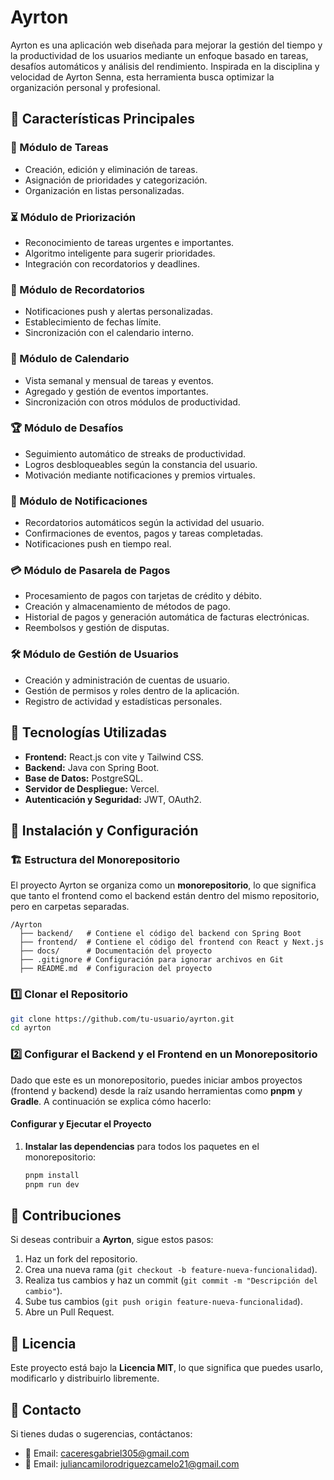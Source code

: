 # Ayrton
Ayrton es una aplicación web diseñada para mejorar la gestión del tiempo y la productividad de los usuarios mediante un enfoque basado en tareas, desafíos automáticos y análisis del rendimiento. Inspirada en la disciplina y velocidad de Ayrton Senna, esta herramienta busca optimizar la organización personal y profesional.

## 🚀 Características Principales

### 📌 Módulo de Tareas
- Creación, edición y eliminación de tareas.
- Asignación de prioridades y categorización.
- Organización en listas personalizadas.

### ⏳ Módulo de Priorización
- Reconocimiento de tareas urgentes e importantes.
- Algoritmo inteligente para sugerir prioridades.
- Integración con recordatorios y deadlines.

### 🔔 Módulo de Recordatorios
- Notificaciones push y alertas personalizadas.
- Establecimiento de fechas límite.
- Sincronización con el calendario interno.

### 📅 Módulo de Calendario
- Vista semanal y mensual de tareas y eventos.
- Agregado y gestión de eventos importantes.
- Sincronización con otros módulos de productividad.

### 🏆 Módulo de Desafíos
- Seguimiento automático de streaks de productividad.
- Logros desbloqueables según la constancia del usuario.
- Motivación mediante notificaciones y premios virtuales.

### 📲 Módulo de Notificaciones
- Recordatorios automáticos según la actividad del usuario.
- Confirmaciones de eventos, pagos y tareas completadas.
- Notificaciones push en tiempo real.

### 💳 Módulo de Pasarela de Pagos
- Procesamiento de pagos con tarjetas de crédito y débito.
- Creación y almacenamiento de métodos de pago.
- Historial de pagos y generación automática de facturas electrónicas.
- Reembolsos y gestión de disputas.

### 🛠️ Módulo de Gestión de Usuarios
- Creación y administración de cuentas de usuario.
- Gestión de permisos y roles dentro de la aplicación.
- Registro de actividad y estadísticas personales.

## 🔧 Tecnologías Utilizadas

- **Frontend:** React.js con vite y Tailwind CSS.
- **Backend:** Java con Spring Boot.
- **Base de Datos:** PostgreSQL.
- **Servidor de Despliegue:** Vercel.
- **Autenticación y Seguridad:** JWT, OAuth2.

## 📜 Instalación y Configuración

### 🏗️ Estructura del Monorepositorio
El proyecto Ayrton se organiza como un **monorepositorio**, lo que significa que tanto el frontend como el backend están dentro del mismo repositorio, pero en carpetas separadas.

```
/Ayrton
  ├── backend/   # Contiene el código del backend con Spring Boot
  ├── frontend/  # Contiene el código del frontend con React y Next.js
  ├── docs/      # Documentación del proyecto
  ├── .gitignore # Configuración para ignorar archivos en Git
  ├── README.md  # Configuracion del proyecto
```

### 1️⃣ Clonar el Repositorio
```bash
git clone https://github.com/tu-usuario/ayrton.git
cd ayrton
```
### 2️⃣ Configurar el Backend y el Frontend en un Monorepositorio

Dado que este es un monorepositorio, puedes iniciar ambos proyectos (frontend y backend) desde la raíz usando herramientas como **pnpm** y **Gradle**. A continuación se explica cómo hacerlo:

#### Configurar y Ejecutar el Proyecto

1. **Instalar las dependencias** para todos los paquetes en el monorepositorio:
   ```bash
   pnpm install
   pnpm run dev
   ```


## 🤝 Contribuciones

Si deseas contribuir a **Ayrton**, sigue estos pasos:
1. Haz un fork del repositorio.
2. Crea una nueva rama (`git checkout -b feature-nueva-funcionalidad`).
3. Realiza tus cambios y haz un commit (`git commit -m "Descripción del cambio"`).
4. Sube tus cambios (`git push origin feature-nueva-funcionalidad`).
5. Abre un Pull Request.

## 🏅 Licencia

Este proyecto está bajo la **Licencia MIT**, lo que significa que puedes usarlo, modificarlo y distribuirlo libremente.

## 📩 Contacto

Si tienes dudas o sugerencias, contáctanos:
- 📧 Email: caceresgabriel305@gmail.com
- 📧 Email: juliancamilorodriguezcamelo21@gmail.com

